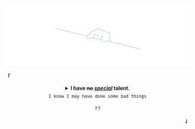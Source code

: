 <p align="center"><a href="#"><img width="800px" src="src/bongo.png" /></a></p>
<p align="left"><b>「</b></p>
  <details align="center">
<summary>
   <strong>I have <del>no</del> <ins><i>special</i></ins> talent.</strong>
   <br>
   <samp><sub>I know I may have done some bad things</sub></samp>
   <br>
   <br>
    <samp> ?? </samp>
  </summary>
</details>
<p align="right"><b>」</b></p>